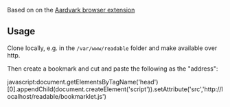Based on on the [Aardvark browser extension](http://karmatics.com/aardvark/)

## Usage

Clone locally, e.g. in the `/var/www/readable` folder and make available over http.

Then create a bookmark and cut and paste the following as the "address":

javascript:document.getElementsByTagName('head')[0].appendChild(document.createElement('script')).setAttribute('src','http://localhost/readable/bookmarklet.js')


